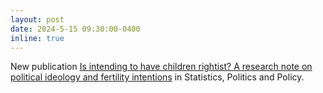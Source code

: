 ```yaml
---
layout: post
date: 2024-5-15 09:30:00-0400
inline: true
---
```

  
New publication [Is intending to have children rightist? A research note on political ideology and fertility intentions](https://www.degruyter.com/document/doi/10.1515/spp-2023-0038/html) in Statistics, Politics and Policy.
